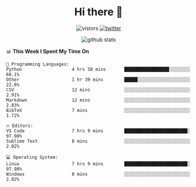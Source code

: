 <h1 align="center">Hi there 👋 </h3>

<p align="center">
  <img src="https://visitor-badge.glitch.me/badge?page_id=keithnull" alt="vistors" />
  <a href="https://twitter.com/_keithnull"><img src="https://img.shields.io/badge/@__keithnull-1DA1F2?style=flat&logo=Twitter&logoColor=white" alt="twitter"/></a>
</p>

<p align="center">
  <img src="https://github-readme-stats.vercel.app/api?username=keithnull&count_private=true&show_icons=true&theme=vue-dark&hide_title=true" alt="github stats" />
</p>

<!--START_SECTION:waka-->
📊 **This Week I Spent My Time On** 

```text
💬 Programming Languages: 
Python                   4 hrs 58 mins       █████████████████░░░░░░░░   68.1% 
Other                    1 hr 39 mins        █████░░░░░░░░░░░░░░░░░░░░   22.6% 
CSV                      12 mins             ░░░░░░░░░░░░░░░░░░░░░░░░░   2.91% 
Markdown                 12 mins             ░░░░░░░░░░░░░░░░░░░░░░░░░   2.83% 
BibTeX                   7 mins              ░░░░░░░░░░░░░░░░░░░░░░░░░   1.72%

🔥 Editors: 
VS Code                  7 hrs 9 mins        ████████████████████████░   97.98% 
Sublime Text             8 mins              ░░░░░░░░░░░░░░░░░░░░░░░░░   2.02%

💻 Operating System: 
Linux                    7 hrs 9 mins        ████████████████████████░   97.98% 
Windows                  8 mins              ░░░░░░░░░░░░░░░░░░░░░░░░░   2.02%

```


<!--END_SECTION:waka-->
